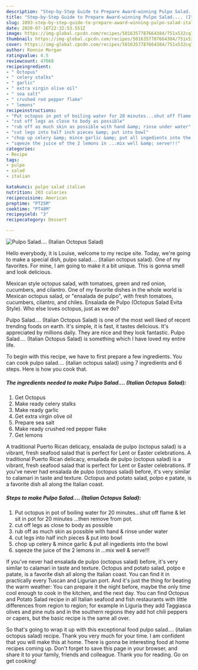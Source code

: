 ```yaml
---
description: "Step-by-Step Guide to Prepare Award-winning Pulpo Salad.... (Italian Octopus Salad)"
title: "Step-by-Step Guide to Prepare Award-winning Pulpo Salad.... (Italian Octopus Salad)"
slug: 2893-step-by-step-guide-to-prepare-award-winning-pulpo-salad-italian-octopus-salad
date: 2020-07-16T22:32:53.551Z
image: https://img-global.cpcdn.com/recipes/5016357787664384/751x532cq70/pulpo-salad-italian-octopus-salad-recipe-main-photo.jpg
thumbnail: https://img-global.cpcdn.com/recipes/5016357787664384/751x532cq70/pulpo-salad-italian-octopus-salad-recipe-main-photo.jpg
cover: https://img-global.cpcdn.com/recipes/5016357787664384/751x532cq70/pulpo-salad-italian-octopus-salad-recipe-main-photo.jpg
author: Ronnie Morgan
ratingvalue: 4.5
reviewcount: 47668
recipeingredient:
- " Octopus"
- " celery stalks"
- " garlic"
- " extra virgin olive oil"
- " sea salt"
- " crushed red pepper flake"
- " lemons"
recipeinstructions:
- "Put octopus in pot of boiling water for 20 minutes...shut off flame &amp; let sit in pot for 20 minutes ...then remove from pot."
- "cut off legs as close to body as possible"
- "rub off as much skin as possible with hand &amp; rinse under water"
- "cut legs into half inch pieces &amp; put into bowl"
- "chop up celery &amp; mince garlic &amp; put all ingedients into the bowl"
- "sqeeze the juice of the 2 lemons in ...mix well &amp; serve!!!"
categories:
- Recipe
tags:
- pulpo
- salad
- italian

katakunci: pulpo salad italian 
nutrition: 203 calories
recipecuisine: American
preptime: "PT25M"
cooktime: "PT48M"
recipeyield: "3"
recipecategory: Dessert

---
```



![Pulpo Salad.... (Italian Octopus Salad)](https://img-global.cpcdn.com/recipes/5016357787664384/751x532cq70/pulpo-salad-italian-octopus-salad-recipe-main-photo.jpg)

Hello everybody, it is Louise, welcome to my recipe site. Today, we're going to make a special dish, pulpo salad.... (italian octopus salad). One of my favorites. For mine, I am going to make it a bit unique. This is gonna smell and look delicious.

Mexican style octopus salad, with tomatoes, green and red onion, cucumbers, and cilantro. One of my favorite dishes in the whole world is Mexican octopus salad, or &#34;ensalada de pulpo&#34;, with fresh tomatoes, cucumbers, cilantro, and chiles. Ensalada de Pulpo (Octopus Salad Evita Style). Who else loves octopus, just as we do?

Pulpo Salad.... (Italian Octopus Salad) is one of the most well liked of recent trending foods on earth. It's simple, it is fast, it tastes delicious. It's appreciated by millions daily. They are nice and they look fantastic. Pulpo Salad.... (Italian Octopus Salad) is something which I have loved my entire life.


To begin with this recipe, we have to first prepare a few ingredients. You can cook pulpo salad.... (italian octopus salad) using 7 ingredients and 6 steps. Here is how you cook that.

<!--inarticleads1-->

##### The ingredients needed to make Pulpo Salad.... (Italian Octopus Salad):

1. Get  Octopus
1. Make ready  celery stalks
1. Make ready  garlic
1. Get  extra virgin olive oil
1. Prepare  sea salt
1. Make ready  crushed red pepper flake
1. Get  lemons


A traditional Puerto Rican delicacy, ensalada de pulpo (octopus salad) is a vibrant, fresh seafood salad that is perfect for Lent or Easter celebrations. A traditional Puerto Rican delicacy, ensalada de pulpo (octopus salad) is a vibrant, fresh seafood salad that is perfect for Lent or Easter celebrations. If you&#39;ve never had ensalada de pulpo (octopus salad) before, it&#39;s very similar to calamari in taste and texture. Octopus and potato salad, polpo e patate, is a favorite dish all along the Italian coast. 

<!--inarticleads2-->

##### Steps to make Pulpo Salad.... (Italian Octopus Salad):

1. Put octopus in pot of boiling water for 20 minutes...shut off flame &amp; let sit in pot for 20 minutes ...then remove from pot.
1. cut off legs as close to body as possible
1. rub off as much skin as possible with hand &amp; rinse under water
1. cut legs into half inch pieces &amp; put into bowl
1. chop up celery &amp; mince garlic &amp; put all ingedients into the bowl
1. sqeeze the juice of the 2 lemons in ...mix well &amp; serve!!!


If you&#39;ve never had ensalada de pulpo (octopus salad) before, it&#39;s very similar to calamari in taste and texture. Octopus and potato salad, polpo e patate, is a favorite dish all along the Italian coast. You can find it in practically every Tuscan and Ligurian port. And it&#39;s just the thing for beating the warm weather: You can prepare it the night before, maybe the only time cool enough to cook in the kitchen, and the next day. You can find Octopus and Potato Salad recipe in all Italian seafood and fish restaurants with little differences from region to region; for example in Liguria they add Taggiasca olives and pine nuts and in the southern regions they add hot chili peppers or capers, but the basic recipe is the same all over. 

So that's going to wrap it up with this exceptional food pulpo salad.... (italian octopus salad) recipe. Thank you very much for your time. I am confident that you will make this at home. There is gonna be interesting food at home recipes coming up. Don't forget to save this page in your browser, and share it to your family, friends and colleague. Thank you for reading. Go on get cooking!
